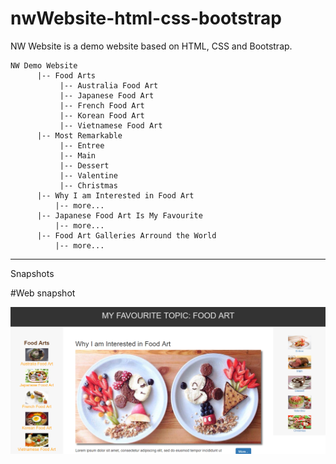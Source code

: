 # nwWebsite-html-css-bootstrap
NW Website is a demo website based on HTML, CSS and Bootstrap. 
```
NW Demo Website 
      |-- Food Arts
           |-- Australia Food Art
           |-- Japanese Food Art
           |-- French Food Art 
           |-- Korean Food Art
           |-- Vietnamese Food Art
      |-- Most Remarkable 
           |-- Entree 
           |-- Main 
           |-- Dessert 
           |-- Valentine
           |-- Christmas
      |-- Why I am Interested in Food Art
          |-- more...
      |-- Japanese Food Art Is My Favourite
          |-- more...
      |-- Food Art Galleries Arround the World
          |-- more...
```
---


Snapshots

#Web snapshot

![Web snapshot](https://github.com/qyli8/nwWebsite-html-css-bootstrap/blob/master/demo-html-css-boot-web-1.PNG)

